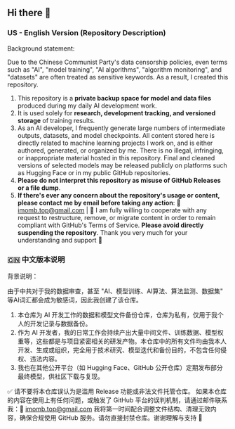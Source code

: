 ## Hi there 👋

<!--
**imomb/imomb** is a ✨ _special_ ✨ repository because its `README.md` (this file) appears on your GitHub profile.

Here are some ideas to get you started:

- 🔭 I’m currently working on ...
- 🌱 I’m currently learning ...
- 👯 I’m looking to collaborate on ...
- 🤔 I’m looking for help with ...
- 💬 Ask me about ...
- 📫 How to reach me: ...
- 😄 Pronouns: ...
- ⚡ Fun fact: ...
-->

### US - English Version (Repository Description)

Background statement:

Due to the Chinese Communist Party's data censorship policies, even terms such as "AI", "model training", "AI algorithms", "algorithm monitoring", and "datasets" are often treated as sensitive keywords. As a result, I created this repository.

1. This repository is a **private backup space for model and data files** produced during my daily AI development work.
2. It is used solely for **research, development tracking, and versioned storage** of training results.
3. As an AI developer, I frequently generate large numbers of intermediate outputs, datasets, and model checkpoints. All content stored here is directly related to machine learning projects I work on, and is either authored, generated, or organized by me. There is no illegal, infringing, or inappropriate material hosted in this repository.
Final and cleaned versions of selected models may be released publicly on platforms such as Hugging Face or in my public GitHub repositories.
4. **Please do not interpret this repository as misuse of GitHub Releases or a file dump**.
5. **If there's ever any concern about the repository's usage or content, please contact me by email before taking any action**: 📧 imomb.top@gmail.com | 🌱 I am fully willing to cooperate with any request to restructure, remove, or migrate content in order to remain compliant with GitHub's Terms of Service. **Please avoid directly suspending the repository**. Thank you very much for your understanding and support 🙏



### 🇨🇳 中文版本说明

背景说明：

由于中共对于我的数据审查，甚至 "AI、模型训练、AI算法、算法监测、数据集" 等AI词汇都会成为敏感词，因此我创建了该仓库。

1. 本仓库为 AI 开发工作的数据和模型文件备份仓库，仓库为私有，仅用于我个人的开发记录与数据备份。
2. 作为 AI 开发者，我的日常工作会持续产出大量中间文件、训练数据、模型权重等，这些都是与项目紧密相关的研发产物。本仓库中的所有文件均由我本人开发、生成或组织，完全用于技术研究、模型迭代和备份目的，不包含任何侵权、违法内容。
3. 我也在其他公开平台（如 Hugging Face、GitHub 公开仓库）定期发布部分最终模型，供社区下载与复现。

✅ 请不要将本仓库误认为是滥用 Release 功能或非法文件托管仓库。
如果本仓库的内容在使用上有任何问题，或触发了 GitHub 平台的误判机制，请通过邮件联系我：📧 imomb.top@gmail.com
我将第一时间配合调整文件结构、清理无效内容，确保合规使用 GitHub 服务。请勿直接封禁仓库。谢谢理解与支持 🙏
